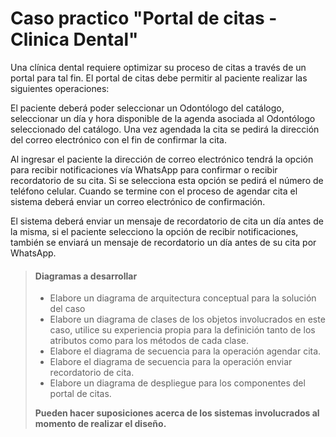 # Caso practico "Portal de citas - Clinica Dental"

Una clínica dental requiere optimizar su proceso de citas a través de un portal para tal fin. El portal de citas debe permitir al paciente realizar las siguientes operaciones:

El paciente deberá poder seleccionar un Odontólogo del catálogo, seleccionar un día y hora disponible de la agenda asociada al Odontólogo seleccionado del catálogo. Una vez agendada la cita se pedirá la dirección del correo electrónico con el fin de confirmar la cita. 

Al ingresar el paciente la dirección de correo electrónico tendrá la opción para recibir notificaciones vía WhatsApp para confirmar o recibir recordatorio de su cita. Si se selecciona esta opción se pedirá el número de teléfono celular. Cuando se termine con el proceso de agendar cita el sistema deberá enviar un correo electrónico de confirmación.

El sistema deberá enviar un mensaje de recordatorio de cita un día antes de la misma, si el paciente selecciono la opción de recibir notificaciones, también se enviará un mensaje de recordatorio un día antes de su cita por WhatsApp.

> #### Diagramas a desarrollar
>
> - Elabore un diagrama de arquitectura conceptual para la solución del caso
> - Elabore un diagrama de clases de los objetos involucrados en este caso, utilice su experiencia propia para la definición tanto de los atributos como para los métodos de cada clase.
> - Elabore el diagrama de secuencia para la operación agendar cita.
> - Elabore el diagrama de secuencia para la operación enviar recordatorio de cita.
> - Elabore un diagrama de despliegue para los componentes del portal de citas.
>
> **Pueden hacer suposiciones acerca de los sistemas involucrados al momento de realizar el diseño.**
